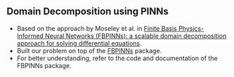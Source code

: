 ## Domain Decomposition using PINNs

- Based on the approach by Moseley et al. in [Finite Basis Physics-Informed Neural Networks (FBPINNs): a scalable domain decomposition approach for solving differential equations](https://link.springer.com/article/10.1007/s10444-023-10065-9).
- Built our problem on top of the [FBPINNs](https://github.com/benmoseley/FBPINNs) package.
- For better understanding, refer to the code and documentation of the FBPINNs package.